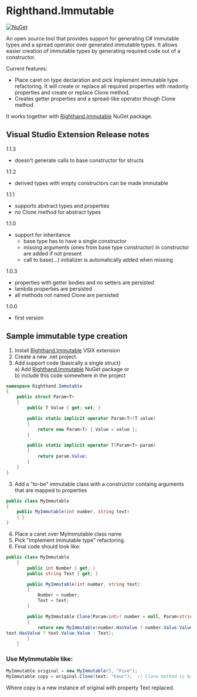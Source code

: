 # Righthand.Immutable

[![NuGet](https://img.shields.io/nuget/v/Righthand.Immutable.svg)](https://www.nuget.org/packages/Righthand.Immutable)

An open source tool that provides support for generating C# immutable types and a spread operator over generated immutable types. It allows easier creation of immutable types by generating required code out of a constructor.

Current features:

* Place caret on type declaration and pick Implement immutable type refactoring. It will create or replace all required properties with readonly properties and create or replace Clone method. 
* Creates getter properties and a spread-like operator though Clone method

It works together with [Righthand.Immutable](https://www.nuget.org/packages/Righthand.Immutable) NuGet package.

## Visual Studio Extension Release notes
1.1.3

* doesn't generate calls to base constructor for structs

1.1.2

- derived types with empty constructors can be made immutable

1.1.1
- supports abstract types and properties
- no Clone method for abstract types

1.1.0
- support for inheritance
    - base type has to have a single constructor
    - missing arguments (ones from base type constructor) in constructor are added if not present
    - call to base(...) initializer is automatically added when missing

1.0.3
- properties with getter bodies and no setters are persisted
- lambda properties are persisted
- all methods not named Clone are persisted

1.0.0
- first version

## Sample immutable type creation

1. Install [Righthand.Immutable](https://marketplace.visualstudio.com/items?itemName=MihaMarkic.RighthandImmutable) VSIX extension
1. Create a new .net project.  
2. Add support code (basically a single struct)  
a) Add [Righthand.Immutable](https://www.nuget.org/packages/Righthand.Immutable) NuGet package or  
b) include this code somewhere in the project
```csharp
namespace Righthand.Immutable
{
    public struct Param<T>
    {
        public T Value { get; set; }

        public static implicit operator Param<T>(T value)
        {
            return new Param<T> { Value = value };
        }

        public static implicit operator T(Param<T> param)
        {
            return param.Value;
        }
    }
}
```
3. Add a "to-be" immutable class with a constructor containg arguments that are mapped to properties
```csharp
public class MyImmutable
{
    public MyImmutable(int number, string text)
    { }
}
```
4. Place a caret over MyImmutable class name
5. Pick "Implement immutable type" refactoring.
6. Final code should look like:
```csharp
public class MyImmutable
    {
        public int Number { get; }
        public string Text { get; }

        public MyImmutable(int number, string text)
        {
            Number = number;
            Text = text;
        }

        public MyImmutable Clone(Param<int>? number = null, Param<string>? text = null)
        {
            return new MyImmutable(number.HasValue ? number.Value.Value : Number,
text.HasValue ? text.Value.Value : Text);
        }
    }
```

### Use MyImmutable like:
```csharp
MyImmutable original = new MyImmutable(5, "Five");
MyImmutable copy = original.Clone(text: "Four");  // Clone method is basically a spread operator over MyImmutable
```
Where copy is a new instance of original with property Text replaced.
